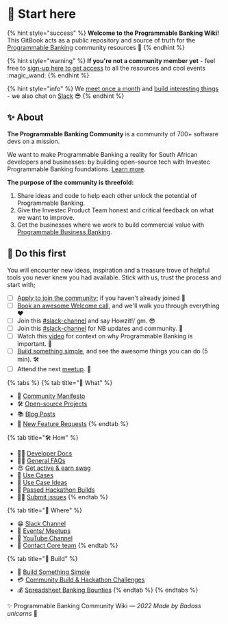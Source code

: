 # 🎯 Start here

{% hint style="success" %}
**Welcome to the Programmable Banking Wiki!** This GitBook acts as a public repository and source of truth for the [Programmable Banking](https://www.offerzen.com/community/investec/) community resources :tada:
{% endhint %}

{% hint style="warning" %}
**If you're not a community member yet** - feel free to [sign-up here to get access](https://8malmkzgvs8.typeform.com/to/VlKgTtaV) to all the resources and cool events :magic\_wand:
{% endhint %}

{% hint style="info" %}
We [meet once a month](https://lu.ma/ipb-community) and [build interesting things](https://gitlab.com/offerzen-community/investec-programmable-banking/command-center#open-source-projects) - we also chat on [Slack](https://offerzen-community.slack.com/archives/CUBJ511K8) 😎
{% endhint %}

## ✨ About

**The Programmable Banking Community** is a community of 700+ software devs on a mission.

We want to make Programmable Banking a reality for South African developers and businesses: by building open-source tech with Investec Programmable Banking foundations. [Learn more](https://www.offerzen.com/community/investec/).

**The purpose of the community is threefold:**

1. Share ideas and code to help each other unlock the potential of Programmable Banking.
2. Give the Investec Product Team honest and critical feedback on what we want to improve.
3. Get the businesses where we work to build commercial value with [Programmable Business Banking](https://docs.google.com/presentation/d/e/2PACX-1vSzZVMj7pM7ERf9VC5k2igNjIpcEgPgNCcnvL1cJMMJV8riUypeejrXLMALiWPbFCXv2pe95thsIdvL/pub?start=false\&loop=false\&delayms=3000).

## 🎯 Do this first

You will encounter new ideas, inspiration and a treasure trove of helpful tools you never knew you had available. Stick with us, trust the process and start with;

* [ ] [Apply to join the community](https://8malmkzgvs8.typeform.com/to/VlKgTtaV); if you haven't already joined 🦄
* [ ] [Book an awesome Welcome call](https://calendly.com/nick-offerzen/community-welcome-chat), and we'll walk you through everything ❤️
* [ ] Join this [#slack-channel](https://offerzen-community.slack.com/archives/C02NLURKKRT) and say Howzit!/ gm. 😎
* [ ] Join this [#slack-channel](https://offerzen-community.slack.com/archives/CUBJ511K8) for NB updates and community. 🚀
* [ ] Watch this [video](https://youtu.be/PcU0aT5ckDM) for context on why Programmable Banking is important. 🦓
* [ ] [Build something simple](readme/build-something-simple/), and see the awesome things you can do (5 min). 🛠
* [ ] Attend the next [meetup](https://lu.ma/ipb-community). 🙌

{% tabs %}
{% tab title="🦄    What" %}
* 🤩 [Community Manifesto](community-manifesto.md)
* 🛠 [Open-source Projects](https://gitlab.com/offerzen-community/investec-programmable-banking/command-center#open-source-projects)
* 📚 [Blog Posts](blog-posts.md)
* 🦓 [New Feature Requests](https://programmable-banking-community.canny.io)
{% endtab %}

{% tab title="🛠   How" %}
* 👨‍💻 [Developer Docs](https://developer.investec.com/programmable-banking/#programmable-banking)
* 🕵️‍♂️ [General FAQs](how/general-faqs.md)
* 😍 [Get active & earn swag](how/get-active-and-earn-swag.md)
* 🧳 [Use Cases](https://docs.google.com/presentation/d/e/2PACX-1vSzZVMj7pM7ERf9VC5k2igNjIpcEgPgNCcnvL1cJMMJV8riUypeejrXLMALiWPbFCXv2pe95thsIdvL/pub?start=false\&loop=false\&delayms=3000)
* 🤯 [Use Case Ideas](use-cases.md)
* 🚀 [Passed Hackathon Builds](https://gitlab.com/offerzen-community/investec-programmable-banking/command-center#hackathon-build-submissions)
* **🙋‍♂️** [Submit issues](https://gitlab.com/offerzen-community/investec-programmable-banking/issues-and-ideas)
{% endtab %}

{% tab title="📍  Where" %}
* 😁 [Slack Channel](https://offerzen-community.slack.com/archives/CUBJ511K8)
* 🎉 [Events/ Meetups](https://lu.ma/ipb-community)
* 🎥 [YouTube Channel](https://www.youtube.com/watch?v=PcU0aT5ckDM\&list=PLjTry3duaTAGJ6UOW5ISS\_ymV46-VqkPa)
* 🤙 [Contact Core team](mailto:community-investec@offerzen.com)
{% endtab %}

{% tab title="🧱 Build" %}
* 🔨 [Build Something Simple](readme/build-something-simple/)
* 💳 [Community Build & Hackathon Challenges](build-events/)
* 💰 [Spreadsheet Banking Bounties](build-events/spreadsheet-banking-or-bounties/)
{% endtab %}
{% endtabs %}

✨ Programmable Banking Community Wiki _— 2022 Made by Badass unicorns_ 🦄
